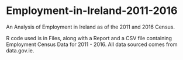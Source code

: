 # Employment-in-Ireland-2011-2016
An Analysis of Employment in Ireland as of the 2011 and 2016 Census.

R code used is in Files, along with a Report and a CSV file containing Employment Census Data for 2011 - 2016. All data sourced comes from data.gov.ie.
